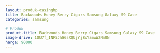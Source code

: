 ```yaml
---
layout: produk-casinghp
title: Backwoods Honey Berry Cigars Samsung Galaxy S9 Case
categories: samsung

# Produk
product-title: Backwoods Honey Berry Cigars Samsung Galaxy S9 Case
image-drive: 1OU7f_INF5JhG6sXQUjYj8xYzmwW2Nm0N
harga: 90000
---
```

